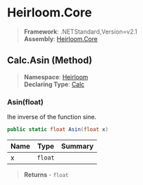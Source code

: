 # Heirloom.Core

> **Framework**: .NETStandard,Version=v2.1  
> **Assembly**: [Heirloom.Core][0]

## Calc.Asin (Method)

> **Namespace**: [Heirloom][0]  
> **Declaring Type**: [Calc][1]

### Asin(float)

Ihe inverse of the function sine.

```cs
public static float Asin(float x)
```

| Name | Type    | Summary |
|------|---------|---------|
| x    | `float` |         |

> **Returns** - `float`

[0]: ../../../Heirloom.Core.md
[1]: ../Calc.md
